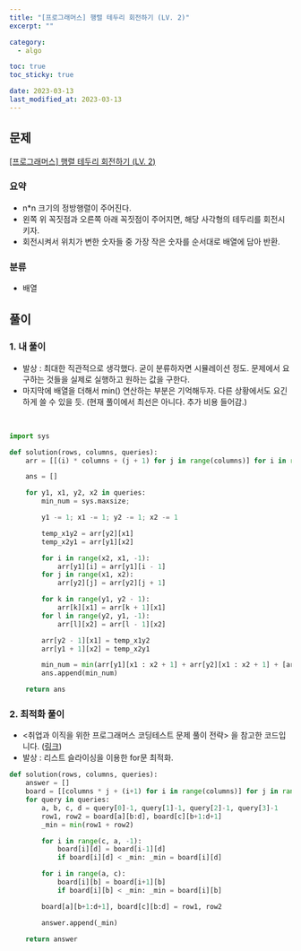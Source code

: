 ```yaml
---
title: "[프로그래머스] 행렬 테두리 회전하기 (LV. 2)"
excerpt: ""

category:
  - algo

toc: true
toc_sticky: true

date: 2023-03-13
last_modified_at: 2023-03-13
---
```


## 문제

[[프로그래머스] 행렬 테두리 회전하기 (LV. 2) ](https://programmers.co.kr/learn/courses/30/lessons/77485)

### 요약

- n\*n 크기의 정방행렬이 주어진다.
- 왼쪽 위 꼭짓점과 오른쪽 아래 꼭짓점이 주어지면, 해당 사각형의 테두리를 회전시키자.
- 회전시켜서 위치가 변한 숫자들 중 가장 작은 숫자를 순서대로 배열에 담아 반환.

### 분류

- 배열

## 풀이

### 1. 내 풀이

- 발상 : 최대한 직관적으로 생각했다. 굳이 분류하자면 시뮬레이션 정도. 문제에서 요구하는 것들을 실제로 실행하고 원하는 값을 구한다.
- 마지막에 배열을 더해서 min() 연산하는 부분은 기억해두자. 다른 상황에서도 요긴하게 쓸 수 있을 듯. (현재 풀이에서 최선은 아니다. 추가 비용 들어감.)

<br>

```python
import sys

def solution(rows, columns, queries):
    arr = [[(i) * columns + (j + 1) for j in range(columns)] for i in range(rows)]

    ans = []

    for y1, x1, y2, x2 in queries:
        min_num = sys.maxsize;

        y1 -= 1; x1 -= 1; y2 -= 1; x2 -= 1

        temp_x1y2 = arr[y2][x1]
        temp_x2y1 = arr[y1][x2]

        for i in range(x2, x1, -1):
            arr[y1][i] = arr[y1][i - 1]
        for j in range(x1, x2):
            arr[y2][j] = arr[y2][j + 1]

        for k in range(y1, y2 - 1):
            arr[k][x1] = arr[k + 1][x1]
        for l in range(y2, y1, -1):
            arr[l][x2] = arr[l - 1][x2]

        arr[y2 - 1][x1] = temp_x1y2
        arr[y1 + 1][x2] = temp_x2y1

        min_num = min(arr[y1][x1 : x2 + 1] + arr[y2][x1 : x2 + 1] + [arr[var][x1] for var in range(y1 + 1, y2)] + [arr[var][x2] for var in range(y1 + 1, y2)])
        ans.append(min_num)

    return ans

```

### 2. 최적화 풀이

- \<취업과 이직을 위한 프로그래머스 코딩테스트 문제 풀이 전략\> 을 참고한 코드입니다. ([링크](https://github.com/gilbutITbook/080338/blob/main/3%EC%9E%A5/%ED%96%89%EB%A0%AC_%ED%85%8C%EB%91%90%EB%A6%AC_%ED%9A%8C%EC%A0%84%ED%95%98%EA%B8%B0_%EC%B5%9C%EC%A0%81%ED%99%94.py))
- 발상 : 리스트 슬라이싱을 이용한 for문 최적화.
  <br>

```python
def solution(rows, columns, queries):
    answer = []
    board = [[columns * j + (i+1) for i in range(columns)] for j in range(rows)]
    for query in queries:
        a, b, c, d = query[0]-1, query[1]-1, query[2]-1, query[3]-1
        row1, row2 = board[a][b:d], board[c][b+1:d+1]
        _min = min(row1 + row2)

        for i in range(c, a, -1):
            board[i][d] = board[i-1][d]
            if board[i][d] < _min: _min = board[i][d]

        for i in range(a, c):
            board[i][b] = board[i+1][b]
            if board[i][b] < _min: _min = board[i][b]

        board[a][b+1:d+1], board[c][b:d] = row1, row2

        answer.append(_min)

    return answer
```
